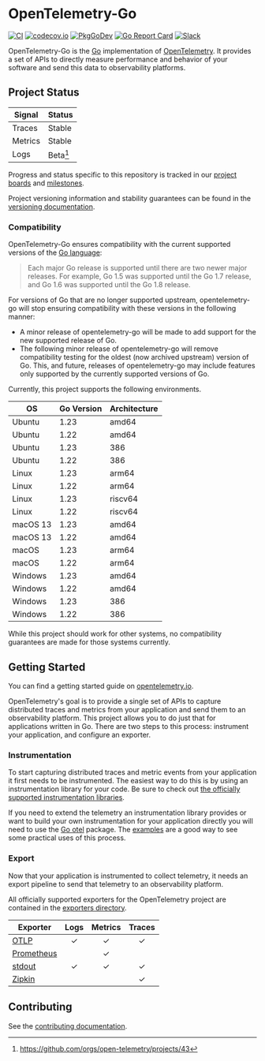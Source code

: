 # OpenTelemetry-Go

[![CI](https://github.com/open-telemetry/opentelemetry-go/workflows/ci/badge.svg)](https://github.com/open-telemetry/opentelemetry-go/actions?query=workflow%3Aci+branch%3Amain)
[![codecov.io](https://codecov.io/gh/open-telemetry/opentelemetry-go/coverage.svg?branch=main)](https://app.codecov.io/gh/open-telemetry/opentelemetry-go?branch=main)
[![PkgGoDev](https://pkg.go.dev/badge/go.opentelemetry.io/otel)](https://pkg.go.dev/go.opentelemetry.io/otel)
[![Go Report Card](https://goreportcard.com/badge/go.opentelemetry.io/otel)](https://goreportcard.com/report/go.opentelemetry.io/otel)
[![Slack](https://img.shields.io/badge/slack-@cncf/otel--go-brightgreen.svg?logo=slack)](https://cloud-native.slack.com/archives/C01NPAXACKT)

OpenTelemetry-Go is the [Go](https://golang.org/) implementation of [OpenTelemetry](https://opentelemetry.io/).
It provides a set of APIs to directly measure performance and behavior of your software and send this data to observability platforms.

## Project Status

| Signal  | Status             |
|---------|--------------------|
| Traces  | Stable             |
| Metrics | Stable             |
| Logs    | Beta[^1]           |

Progress and status specific to this repository is tracked in our
[project boards](https://github.com/open-telemetry/opentelemetry-go/projects)
and
[milestones](https://github.com/open-telemetry/opentelemetry-go/milestones).

Project versioning information and stability guarantees can be found in the
[versioning documentation](VERSIONING.md).

[^1]: https://github.com/orgs/open-telemetry/projects/43

### Compatibility

OpenTelemetry-Go ensures compatibility with the current supported versions of
the [Go language](https://golang.org/doc/devel/release#policy):

> Each major Go release is supported until there are two newer major releases.
> For example, Go 1.5 was supported until the Go 1.7 release, and Go 1.6 was supported until the Go 1.8 release.

For versions of Go that are no longer supported upstream, opentelemetry-go will
stop ensuring compatibility with these versions in the following manner:

- A minor release of opentelemetry-go will be made to add support for the new
  supported release of Go.
- The following minor release of opentelemetry-go will remove compatibility
  testing for the oldest (now archived upstream) version of Go. This, and
  future, releases of opentelemetry-go may include features only supported by
  the currently supported versions of Go.

Currently, this project supports the following environments.

| OS       | Go Version | Architecture |
|----------|------------|--------------|
| Ubuntu   | 1.23       | amd64        |
| Ubuntu   | 1.22       | amd64        |
| Ubuntu   | 1.23       | 386          |
| Ubuntu   | 1.22       | 386          |
| Linux    | 1.23       | arm64        |
| Linux    | 1.22       | arm64        |
| Linux    | 1.23       | riscv64      |
| Linux    | 1.22       | riscv64      |
| macOS 13 | 1.23       | amd64        |
| macOS 13 | 1.22       | amd64        |
| macOS    | 1.23       | arm64        |
| macOS    | 1.22       | arm64        |
| Windows  | 1.23       | amd64        |
| Windows  | 1.22       | amd64        |
| Windows  | 1.23       | 386          |
| Windows  | 1.22       | 386          |

While this project should work for other systems, no compatibility guarantees
are made for those systems currently.

## Getting Started

You can find a getting started guide on [opentelemetry.io](https://opentelemetry.io/docs/languages/go/getting-started/).

OpenTelemetry's goal is to provide a single set of APIs to capture distributed
traces and metrics from your application and send them to an observability
platform. This project allows you to do just that for applications written in
Go. There are two steps to this process: instrument your application, and
configure an exporter.

### Instrumentation

To start capturing distributed traces and metric events from your application
it first needs to be instrumented. The easiest way to do this is by using an
instrumentation library for your code. Be sure to check out [the officially
supported instrumentation
libraries](https://github.com/open-telemetry/opentelemetry-go-contrib/tree/main/instrumentation).

If you need to extend the telemetry an instrumentation library provides or want
to build your own instrumentation for your application directly you will need
to use the
[Go otel](https://pkg.go.dev/go.opentelemetry.io/otel)
package. The [examples](https://github.com/open-telemetry/opentelemetry-go-contrib/tree/main/examples)
are a good way to see some practical uses of this process.

### Export

Now that your application is instrumented to collect telemetry, it needs an
export pipeline to send that telemetry to an observability platform.

All officially supported exporters for the OpenTelemetry project are contained in the [exporters directory](./exporters).

| Exporter                              | Logs | Metrics | Traces |
|---------------------------------------|:----:|:-------:|:------:|
| [OTLP](./exporters/otlp/)             |  ✓   |    ✓    |   ✓    |
| [Prometheus](./exporters/prometheus/) |      |    ✓    |        |
| [stdout](./exporters/stdout/)         |  ✓   |    ✓    |   ✓    |
| [Zipkin](./exporters/zipkin/)         |      |         |   ✓    |

## Contributing

See the [contributing documentation](CONTRIBUTING.md).
